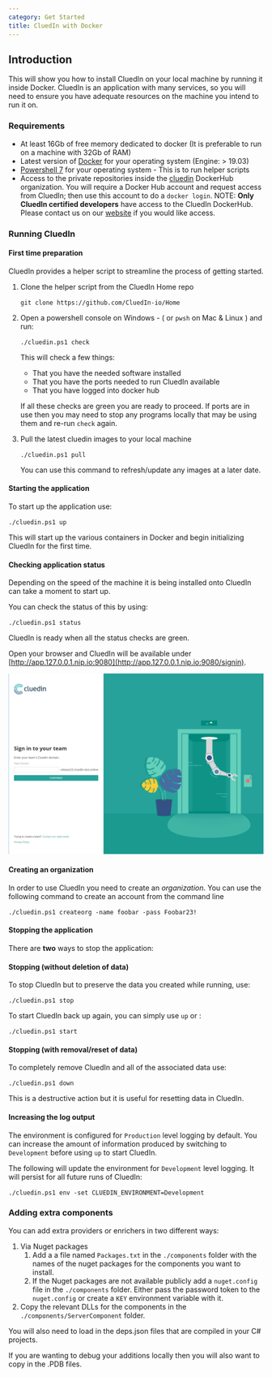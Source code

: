 ```yaml
---
category: Get Started
title: CluedIn with Docker
---
```


## Introduction

This will show you how to install CluedIn on your local machine by running it inside Docker. CluedIn is an application with many services, so you will need to ensure you have adequate resources on the machine you intend to run it on.

### Requirements

- At least 16Gb of free memory dedicated to docker (It is preferable to run on a machine with 32Gb of RAM)
- Latest version of [Docker](https://docs.docker.com/get-docker/) for your operating system  (Engine: > 19.03)
- [Powershell 7](https://github.com/PowerShell/PowerShell) for your operating system - This is to run helper scripts
- Access to the private repositories inside the [cluedin](https://hub.docker.com/u/cluedin/) DockerHub organization. You will require a Docker Hub account and request access from CluedIn; then use this account to do a ```docker login```.
    NOTE: **Only CluedIn certified developers** have access to the CluedIn DockerHub. Please contact us on our [website](https://www.cluedin.com/) if you would like access.

### Running CluedIn

#### First time preparation

CluedIn provides a helper script to streamline the process of getting started.

1. Clone the helper script from the CluedIn Home repo
    ```shell
    git clone https://github.com/CluedIn-io/Home
    ```

1. Open a powershell console on Windows - ( or `pwsh` on Mac & Linux ) and run:
    ```shell
    ./cluedin.ps1 check
    ```
    This will check a few things:
    * That you have the needed software installed
    * That you have the ports needed to run CluedIn available
    * That you have logged into docker hub

    If all these checks are green you are ready to proceed. If ports are in use then you may need to stop any programs locally that may be using them and re-run `check` again.

1. Pull the latest cluedin images to your local machine
    ```shell
    ./cluedin.ps1 pull
    ```
    You can use this command to refresh/update any images at a later date.

#### Starting the application

To start up the application use:

```shell
./cluedin.ps1 up
```
This will start up the various containers in Docker and begin initializing CluedIn for the first time.

#### Checking application status

Depending on the speed of the machine it is being installed onto CluedIn can take a moment to start up.

You can check the status of this by using:
```shell
./cluedin.ps1 status
```

CluedIn is ready when all the status checks are green.

Open your browser and CluedIn will be available under [http://app.127.0.0.1.nip.io:9080](http://app.127.0.0.1.nip.io:9080/signin).

![First screen](first-screen-app.png)

#### Creating an organization

In order to use CluedIn you need to create an *organization*.
You can use the following command to create an account from the command line

```shell
./cluedin.ps1 createorg -name foobar -pass Foobar23!
```

#### Stopping the application

There are **two** ways to stop the application:

#### Stopping (without deletion of data)

To stop CluedIn but to preserve the data you created while running, use:

```shell
./cluedin.ps1 stop
```

To start CluedIn back up again, you can simply use `up` or :

```shell
./cluedin.ps1 start
```

#### Stopping (with removal/reset of data)

To completely remove CluedIn and all of the associated data use:

```shell
./cluedin.ps1 down
```

This is a destructive action but it is useful for resetting data in CluedIn.


#### Increasing the log output

The environment is configured for `Production` level logging by default.
You can increase the amount of information produced by switching to `Development` before using `up` to start CluedIn.

The following will update the environment for `Development` level logging.  It will persist for all future runs of CluedIn:
```shell
./cluedin.ps1 env -set CLUEDIN_ENVIRONMENT=Development
```
### Adding extra components

You can add extra providers or enrichers in two different ways:

1. Via Nuget packages
    1. Add a a file named `Packages.txt` in the `./components` folder with the names of the nuget packages for the components you want to install.
    2. If the Nuget packages are not available publicly add a `nuget.config` file in the `./components` folder. Either pass the password token to the `nuget.config` or create a `KEY` environment variable with it.
2. Copy the relevant DLLs for the components in the `./components/ServerComponent` folder. 

You will also need to load in the deps.json files that are compiled in your C# projects.

If you are wanting to debug your additions locally then you will also want to copy in the .PDB files.

